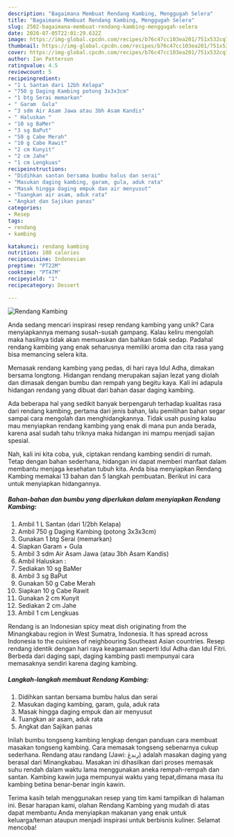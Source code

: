 ```yaml
---
description: "Bagaimana Membuat Rendang Kambing, Menggugah Selera"
title: "Bagaimana Membuat Rendang Kambing, Menggugah Selera"
slug: 2502-bagaimana-membuat-rendang-kambing-menggugah-selera
date: 2020-07-05T22:01:29.632Z
image: https://img-global.cpcdn.com/recipes/b76c47cc103ea201/751x532cq70/rendang-kambing-foto-resep-utama.jpg
thumbnail: https://img-global.cpcdn.com/recipes/b76c47cc103ea201/751x532cq70/rendang-kambing-foto-resep-utama.jpg
cover: https://img-global.cpcdn.com/recipes/b76c47cc103ea201/751x532cq70/rendang-kambing-foto-resep-utama.jpg
author: Ian Patterson
ratingvalue: 4.5
reviewcount: 5
recipeingredient:
- "1 L Santan dari 12bh Kelapa"
- "750 g Daging Kambing potong 3x3x3cm"
- "1 btg Serai memarkan"
- " Garam  Gula"
- "3 sdm Air Asam Jawa atau 3bh Asam Kandis"
- " Haluskan "
- "10 sg BaMer"
- "3 sg BaPut"
- "50 g Cabe Merah"
- "10 g Cabe Rawit"
- "2 cm Kunyit"
- "2 cm Jahe"
- "1 cm Lengkuas"
recipeinstructions:
- "Didihkan santan bersama bumbu halus dan serai"
- "Masukan daging kambing, garam, gula, aduk rata"
- "Masak hingga daging empuk dan air menyusut"
- "Tuangkan air asam, aduk rata"
- "Angkat dan Sajikan panas"
categories:
- Resep
tags:
- rendang
- kambing

katakunci: rendang kambing 
nutrition: 108 calories
recipecuisine: Indonesian
preptime: "PT22M"
cooktime: "PT47M"
recipeyield: "1"
recipecategory: Dessert

---
```



![Rendang Kambing](https://img-global.cpcdn.com/recipes/b76c47cc103ea201/751x532cq70/rendang-kambing-foto-resep-utama.jpg)

Anda sedang mencari inspirasi resep rendang kambing yang unik? Cara menyiapkannya memang susah-susah gampang. Kalau keliru mengolah maka hasilnya tidak akan memuaskan dan bahkan tidak sedap. Padahal rendang kambing yang enak seharusnya memiliki aroma dan cita rasa yang bisa memancing selera kita.

Memasak rendang kambing yang pedas, di hari raya Idul Adha, dimakan bersama longtong. Hidangan rendang merupakan sajian lezat yang diolah dan dimasak dengan bumbu dan rempah yang begitu kaya. Kali ini adapula hidangan rendang yang dibuat dari bahan dasar daging kambing.

Ada beberapa hal yang sedikit banyak berpengaruh terhadap kualitas rasa dari rendang kambing, pertama dari jenis bahan, lalu pemilihan bahan segar sampai cara mengolah dan menghidangkannya. Tidak usah pusing kalau mau menyiapkan rendang kambing yang enak di mana pun anda berada, karena asal sudah tahu triknya maka hidangan ini mampu menjadi sajian spesial.


Nah, kali ini kita coba, yuk, ciptakan rendang kambing sendiri di rumah. Tetap dengan bahan sederhana, hidangan ini dapat memberi manfaat dalam membantu menjaga kesehatan tubuh kita. Anda bisa menyiapkan Rendang Kambing memakai 13 bahan dan 5 langkah pembuatan. Berikut ini cara untuk menyiapkan hidangannya.

<!--inarticleads1-->

##### Bahan-bahan dan bumbu yang diperlukan dalam menyiapkan Rendang Kambing:

1. Ambil 1 L Santan (dari 1/2bh Kelapa)
1. Ambil 750 g Daging Kambing (potong 3x3x3cm)
1. Gunakan 1 btg Serai (memarkan)
1. Siapkan  Garam + Gula
1. Ambil 3 sdm Air Asam Jawa (atau 3bh Asam Kandis)
1. Ambil  Haluskan :
1. Sediakan 10 sg BaMer
1. Ambil 3 sg BaPut
1. Gunakan 50 g Cabe Merah
1. Siapkan 10 g Cabe Rawit
1. Gunakan 2 cm Kunyit
1. Sediakan 2 cm Jahe
1. Ambil 1 cm Lengkuas


Rendang is an Indonesian spicy meat dish originating from the Minangkabau region in West Sumatra, Indonesia. It has spread across Indonesia to the cuisines of neighbouring Southeast Asian countries. Resep rendang identik dengan hari raya keagamaan seperti Idul Adha dan Idul Fitri. Berbeda dari daging sapi, daging kambing pasti mempunyai cara memasaknya sendiri karena daging kambing. 

<!--inarticleads2-->

##### Langkah-langkah membuat Rendang Kambing:

1. Didihkan santan bersama bumbu halus dan serai
1. Masukan daging kambing, garam, gula, aduk rata
1. Masak hingga daging empuk dan air menyusut
1. Tuangkan air asam, aduk rata
1. Angkat dan Sajikan panas


Inilah bumbu tongseng kambing lengkap dengan panduan cara membuat masakan tongseng kambing. Cara memasak tongseng sebenarnya cukup sederhana. Rendang atau randang (Jawi: رندڠ) adalah masakan daging yang berasal dari Minangkabau. Masakan ini dihasilkan dari proses memasak suhu rendah dalam waktu lama menggunakan aneka rempah-rempah dan santan. Kambing kawin juga mempunyai waktu yang tepat,dimana masa itu kambing betina benar-benar ingin kawin. 

Terima kasih telah menggunakan resep yang tim kami tampilkan di halaman ini. Besar harapan kami, olahan Rendang Kambing yang mudah di atas dapat membantu Anda menyiapkan makanan yang enak untuk keluarga/teman ataupun menjadi inspirasi untuk berbisnis kuliner. Selamat mencoba!
